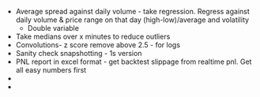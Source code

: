 - Average spread against daily volume - take regression. Regress against daily volume & price range on that day (high-low)/average and volatility
    - Double variable
- Take medians over x minutes to reduce outliers
- Convolutions- z score remove above 2.5 - for logs
- Sanity check snapshotting - 1s version
- PNL report in excel format - get backtest slippage from realtime pnl. Get all easy numbers first
- 
- 
